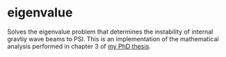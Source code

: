 # eigenvalue
Solves the eigenvalue problem that determines the instability of internal gravtiy wave beams to PSI.  This is an implementation of the mathematical analysis performed in chapter 3 of [my PhD thesis](https://dspace.mit.edu/handle/1721.1/100060).
